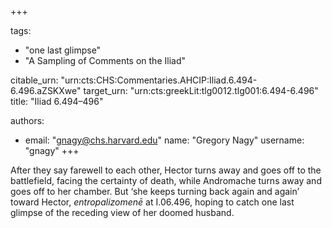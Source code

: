 +++

tags:
- "one last glimpse"
- "A Sampling of Comments on the Iliad"

citable_urn: "urn:cts:CHS:Commentaries.AHCIP:Iliad.6.494-6.496.aZSKXwe"
target_urn: "urn:cts:greekLit:tlg0012.tlg001:6.494-6.496"
title: "Iliad 6.494–496"

authors:
- email: "gnagy@chs.harvard.edu"
  name: "Gregory Nagy"
  username: "gnagy"
+++

<p>After they say farewell to each other, Hector turns away and goes off to the battlefield, facing the certainty of death, while Andromache turns away and goes off to her chamber. But ‘she keeps turning back again and again’ toward Hector, <em>entropalizomenē</em> at I.06.496, hoping to catch one last glimpse of the receding view of her doomed husband.  </p>